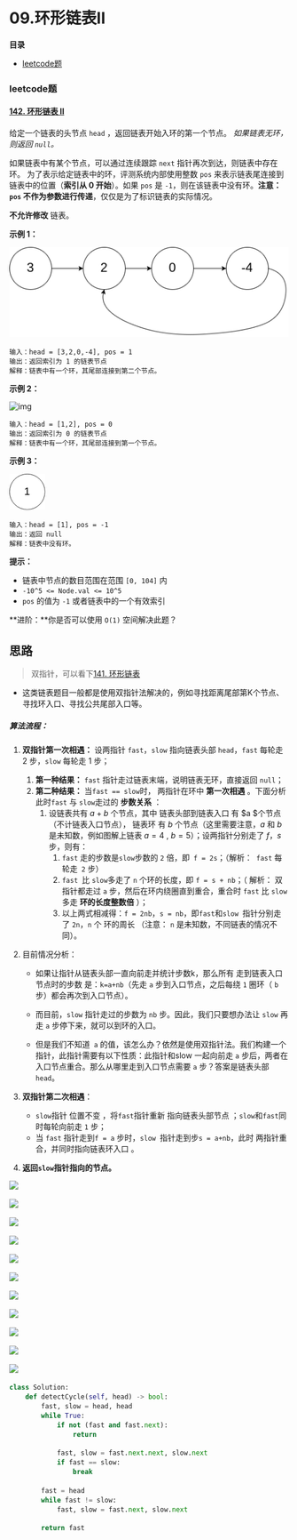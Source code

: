 # 09.环形链表II

**目录**

- [leetcode题](#leetcode题)





### leetcode题

#### [142. 环形链表 II](https://leetcode.cn/problems/linked-list-cycle-ii/)

给定一个链表的头节点  `head` ，返回链表开始入环的第一个节点。 *如果链表无环，则返回 `null`。*

如果链表中有某个节点，可以通过连续跟踪 `next` 指针再次到达，则链表中存在环。 为了表示给定链表中的环，评测系统内部使用整数 `pos` 来表示链表尾连接到链表中的位置（**索引从 0 开始**）。如果 `pos` 是 `-1`，则在该链表中没有环。**注意：`pos` 不作为参数进行传递**，仅仅是为了标识链表的实际情况。

**不允许修改** 链表。



 

**示例 1：**

![img](https://raw.githubusercontent.com/affectalways/Flee-as-a-bird-to-your-mountain/main/img/circularlinkedlist.png)

```
输入：head = [3,2,0,-4], pos = 1
输出：返回索引为 1 的链表节点
解释：链表中有一个环，其尾部连接到第二个节点。
```

**示例 2：**

![img](https://assets.leetcode-cn.com/aliyun-lc-upload/uploads/2018/12/07/circularlinkedlist_test2.png)

```
输入：head = [1,2], pos = 0
输出：返回索引为 0 的链表节点
解释：链表中有一个环，其尾部连接到第一个节点。
```

**示例 3：**

![img](https://raw.githubusercontent.com/affectalways/Flee-as-a-bird-to-your-mountain/main/img/circularlinkedlist_test3.png)

```
输入：head = [1], pos = -1
输出：返回 null
解释：链表中没有环。
```

 

**提示：**

- 链表中节点的数目范围在范围 `[0, 104]` 内
- `-10^5 <= Node.val <= 10^5`
- `pos` 的值为 `-1` 或者链表中的一个有效索引

 

**进阶：**你是否可以使用 `O(1)` 空间解决此题？





## 思路

> 双指针，可以看下[141. 环形链表](https://leetcode-cn.com/problems/linked-list-cycle/)

- 这类链表题目一般都是使用双指针法解决的，例如寻找距离尾部第K个节点、寻找环入口、寻找公共尾部入口等。

##### 算法流程：

1. **双指针第一次相遇：** 设两指针 `fast`，`slow` 指向链表头部 `head`，`fast` 每轮走 $2$ 步，`slow` 每轮走 $1$ 步；
   1. **第一种结果：** `fast` 指针走过链表末端，说明链表无环，直接返回 `null`；
   2. **第二种结果：** 当`fast == slow`时， 两指针在环中 **第一次相遇** 。下面分析此时`fast` 与 `slow`走过的 **步数关系** ：
      1. 设链表共有 $a+b$ 个节点，其中 链表头部到链表入口 有 $a $个节点（不计链表入口节点）， 链表环 有 $b$ 个节点（这里需要注意，$a$ 和 $b$ 是未知数，例如图解上链表 $a=4$ , $b=5$）；设两指针分别走了 $f$，$s$ 步，则有：
         1. `fast` 走的步数是`slow`步数的 `2` 倍，即` f = 2s`；（解析：` fast` 每轮走` 2` 步）
         2. `fast `比 `slow`多走了 `n` 个环的长度，即 `f = s + nb`；（ 解析： 双指针都走过 `a` 步，然后在环内绕圈直到重合，重合时 `fast` 比 `slow` 多走 **环的长度整数倍** ）；
         3. 以上两式相减得：`f = 2nb`，`s = nb`，即`fast`和`slow `指针分别走了 `2n`，`n` 个 环的周长 （注意： `n` 是未知数，不同链表的情况不同）。
2. 目前情况分析：

   - 如果让指针从链表头部一直向前走并统计步数k，那么所有 走到链表入口节点时的步数 是：`k=a+nb`（先走 `a` 步到入口节点，之后每绕 `1` 圈环（ `b` 步）都会再次到入口节点）。

   - 而目前，`slow` 指针走过的步数为 `nb` 步。因此，我们只要想办法让 `slow` 再走 `a` 步停下来，就可以到环的入口。
   - 但是我们不知道` a` 的值，该怎么办？依然是使用双指针法。我们构建一个指针，此指针需要有以下性质：此指针和slow 一起向前走 `a` 步后，两者在入口节点重合。那么从哪里走到入口节点需要 `a` 步？答案是链表头部`head`。
3. **双指针第二次相遇**：
   - `slow`指针 位置不变 ，将`fast`指针重新 指向链表头部节点 ；`slow`和`fast`同时每轮向前走 `1` 步；
   - 当 `fast` 指针走到`f = a` 步时，`slow `指针走到步`s = a+nb`，此时 两指针重合，并同时指向链表环入口 。
4. **返回`slow`指针指向的节点。**

![](https://pic.leetcode-cn.com/a4788076d4f3ad247c2023f92bb1585d05c5132ece7ed1205e2e171e25648adc-Picture1.png)

![](https://pic.leetcode-cn.com/4ccc10d8af901acf43f4db0e5cd0e3c537aeb2346f57ad66c92cb9cbba0f1f73-Picture2.png)

![](https://pic.leetcode-cn.com/5bfd893f81962daed27dd9fc3c96e426b168f4e940e5ab7541c323ee416548ec-Picture3.png)

![](https://pic.leetcode-cn.com/387bfbbe71b3f1d462f72472b8168b894b7c41907e8a66bb770cd7a7ad04d48d-Picture4.png)

![](https://pic.leetcode-cn.com/54d3a446f6acf92de2e51e639fb4f05abffa468334a778bd74c63f990cd73276-Picture5.png)

![](https://pic.leetcode-cn.com/9a319387f7fe8d3c3acb9d6bc0bc9f7471ccff6699115db724a99d2acb7b68ca-Picture6.png)

![](https://pic.leetcode-cn.com/f3977a8e28b45952e01334c1c86d70e3e822c913f81318108052aea81e365788-Picture7.png)

![](https://pic.leetcode-cn.com/114969493875dcdca1d1bea8fb997643975d25b4ddb185dd071a185ed435cccd-Picture8.png)

![](https://pic.leetcode-cn.com/c7ab2f7023d5f8c7fcae71280b56c1ec6acf65f634ef82d61713fcff1ea2ee75-Picture9.png)

![](https://pic.leetcode-cn.com/af490a825982d42be6baf7e87a3e1cf181420bb9f46aa0ccbb190719c8b4dd92-Picture10.png)

![](https://pic.leetcode-cn.com/f31767986757b751bfec07f824714044611b4a54bf8e794b2f4684a175dde044-Picture11.png)



```python
class Solution:
    def detectCycle(self, head) -> bool:
        fast, slow = head, head
        while True:
            if not (fast and fast.next):
                return

            fast, slow = fast.next.next, slow.next
            if fast == slow:
                break

        fast = head
        while fast != slow:
            fast, slow = fast.next, slow.next

        return fast

```

